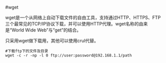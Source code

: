 #wget

wget是一个从网络上自动下载文件的自由工具，支持通过HTTP、HTTPS、FTP三个最常见的TCP/IP协议下载，并可以使用HTTP代理。wget名称的由来是“World Wide Web”与“get”的结合。

只采用wget做下载用，其他可以使用crul代替。


```
#下载ftp下的文件及目录
wget -c -r -np -l 0 ftp://user:password@192.168.1.1/path
```

